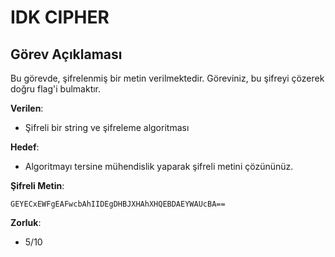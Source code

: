 # IDK CIPHER

## Görev Açıklaması

Bu görevde, şifrelenmiş bir metin verilmektedir. Göreviniz, bu şifreyi çözerek doğru flag'i bulmaktır.

**Verilen**:

- Şifreli bir string ve şifreleme algoritması

**Hedef**:

- Algoritmayı tersine mühendislik yaparak şifreli metini çözününüz.

**Şifreli Metin**:

```
GEYECxEWFgEAFwcbAhIIDEgDHBJXHAhXHQEBDAEYWAUcBA==
```

**Zorluk**:
- 5/10

